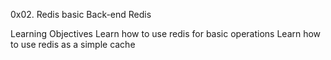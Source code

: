 0x02. Redis basic
Back-end Redis

Learning Objectives
Learn how to use redis for basic operations
Learn how to use redis as a simple cache
